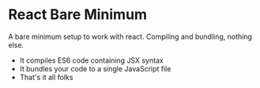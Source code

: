 # React Bare Minimum

A bare minimum setup to work with react. Compiling and bundling, nothing else.

* It compiles ES6 code containing JSX syntax
* It bundles your code to a single JavaScript file
* That's it all folks